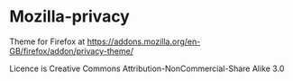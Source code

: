 # Mozilla-privacy

Theme for Firefox at https://addons.mozilla.org/en-GB/firefox/addon/privacy-theme/

Licence is Creative Commons Attribution-NonCommercial-Share Alike 3.0
